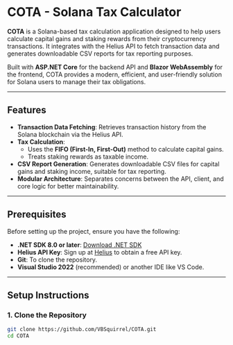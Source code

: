 # COTA - Solana Tax Calculator

**COTA** is a Solana-based tax calculation application designed to help users calculate capital gains and staking rewards from their cryptocurrency transactions. It integrates with the Helius API to fetch transaction data and generates downloadable CSV reports for tax reporting purposes.

Built with **ASP.NET Core** for the backend API and **Blazor WebAssembly** for the frontend, COTA provides a modern, efficient, and user-friendly solution for Solana users to manage their tax obligations.

---

## Features
- **Transaction Data Fetching**: Retrieves transaction history from the Solana blockchain via the Helius API.
- **Tax Calculation**: 
  - Uses the **FIFO (First-In, First-Out)** method to calculate capital gains.
  - Treats staking rewards as taxable income.
- **CSV Report Generation**: Generates downloadable CSV files for capital gains and staking income, suitable for tax reporting.
- **Modular Architecture**: Separates concerns between the API, client, and core logic for better maintainability.

---

## Prerequisites
Before setting up the project, ensure you have the following:
- **.NET SDK 8.0 or later**: [Download .NET SDK](https://dotnet.microsoft.com/download/dotnet/8.0)
- **Helius API Key**: Sign up at [Helius](https://www.helius.xyz/) to obtain a free API key.
- **Git**: To clone the repository.
- **Visual Studio 2022** (recommended) or another IDE like VS Code.

---

## Setup Instructions

### 1. Clone the Repository
```bash
git clone https://github.com/VBSquirrel/COTA.git
cd COTA
